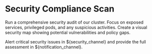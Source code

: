 # Security Compliance Scan

Run a comprehensive security audit of our cluster. Focus on exposed services, privileged pods, and any suspicious activities. Create a visual security map showing potential vulnerabilities and policy gaps.

Alert critical security issues in ${security_channel} and provide the full assessment in ${notification_channel}. 
